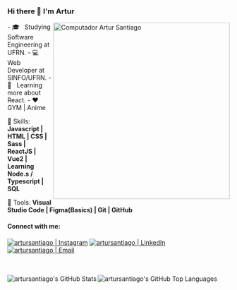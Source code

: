 ### Hi there 👋 I'm Artur

<img src="https://raw.githubusercontent.com/MicaelliMedeiros/micaellimedeiros/master/image/computer-illustration.png" min-width="400px" max-width="400px" width="400px" align="right" alt="Computador Artur Santiago">

<p align="left"> 
  - 🎓 &nbsp; Studying Software Engineering at UFRN.
  - 💻 &nbsp; Web Developer at SINFO/UFRN.
  - 📘 &nbsp; Learning more about React.
  - ❤️ &nbsp; GYM | Anime
</p>

<p align="left">
  🦄 Skills: <strong>Javascript | HTML | CSS | Sass | ReactJS | Vue2 | Learning Node.s / Typescript | SQL</strong>
</p>

<p align="left">
  💼 Tools: <strong>Visual Studio Code | Figma(Basics) | Git | GitHub</strong>
</p>

#### Connect with me:

<!-- [<img align="left" alt="artursantiago | Website" src="https://img.shields.io/badge/Website-artursantiago-blue?style=flat-square&logo=google-chrome" />][website] -->
[<img align="center" alt="artursantiago | Instagram" src="https://img.shields.io/badge/Instagram-artursantiago_-blue?style=flat-square&logo=instagram" />][instagram]
[<img align="center" alt="artursantiago | LinkedIn" src="https://img.shields.io/badge/LinkedIn-Artur%20Santiago%20-blue?style=flat-square&logo=linkedin" />][linkedin]
[<img align="center" alt="artursantiago | Email" src="https://img.shields.io/badge/Email-artursantiago2001@hotmail.com-blue?style=flat-square&logo=gmail" />][email]

<br />
<br />

<img align="left" alt="artursantiago's GitHub Stats" src="https://github-readme-stats.vercel.app/api?username=artursantiago&show_icons=true&hide_border=true&hide=contribs&theme=dracula" />
  
<img align="left" alt="artursantiago's GitHub Top Languages" src="https://github-readme-stats.vercel.app/api/top-langs/?username=artursantiago&layout=compact&langs_count=6&hide_border=true&theme=dracula" />
  
[website]: https://artursantiago.github.io/portfolio/
[instagram]: https://www.instagram.com/artursantiago_/
[linkedin]: https://www.linkedin.com/in/artursantiago/
[email]: mailto:artursantiago2001@hotmail.com

